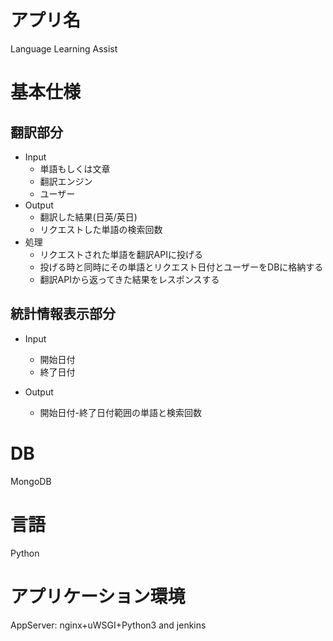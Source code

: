 # アプリ名
Language Learning Assist

# 基本仕様

## 翻訳部分

* Input
   * 単語もしくは文章
   * 翻訳エンジン
   * ユーザー
* Output
   * 翻訳した結果(日英/英日)
   * リクエストした単語の検索回数
* 処理
   * リクエストされた単語を翻訳APIに投げる
   * 投げる時と同時にその単語とリクエスト日付とユーザーをDBに格納する
   * 翻訳APIから返ってきた結果をレスポンスする

## 統計情報表示部分

* Input
   * 開始日付
   * 終了日付

* Output
   * 開始日付-終了日付範囲の単語と検索回数

# DB
MongoDB

# 言語
Python

# アプリケーション環境
AppServer: nginx+uWSGI+Python3 and jenkins

